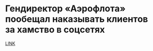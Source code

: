 # Гендиректор «Аэрофлота» пообещал наказывать клиентов за хамство в соцсетях



[LINK](https://varlamov.ru/3184381.html)